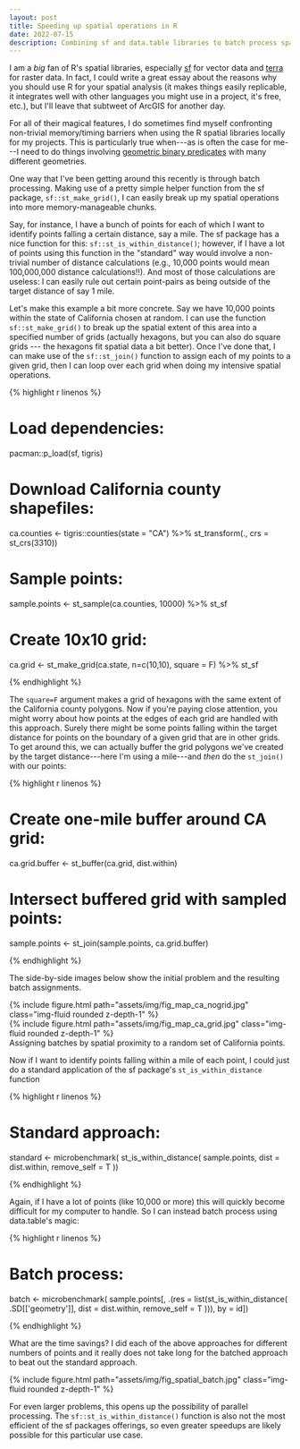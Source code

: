 ```yaml
---
layout: post
title: Speeding up spatial operations in R
date: 2022-07-15
description: Combining sf and data.table libraries to batch process spatial data in R
---
```


I am a *big* fan of R's spatial libraries, especially [sf](https://cran.r-project.org/web/packages/sf/index.html) for vector data and [terra](https://cran.r-project.org/web/packages/terra/index.html) for raster data.  In fact, I could write a great essay about the reasons why you should use R for your spatial analysis (it makes things easily replicable, it integrates well with other languages you might use in a project, it's free, etc.), but I'll leave that subtweet of ArcGIS for another day. 

For all of their magical features, I do sometimes find myself confronting non-trivial memory/timing barriers when using the R spatial libraries locally for my projects.  This is particularly true when---as is often the case for me---I need to do things involving [geometric binary predicates](https://r-spatial.github.io/sf/reference/geos_binary_pred.html) with many different geometries.

One way that I've been getting around this recently is through batch processing.  Making use of a pretty simple helper function from the sf package, `sf::st_make_grid()`, I can easily break up my spatial operations into more memory-manageable chunks.

Say, for instance, I have a bunch of points for each of which I want to identify points falling a certain distance, say a mile.  The sf package has a nice function for this: `sf::st_is_within_distance()`; however, if I have a lot of points using this function in the "standard" way would involve a non-trivial number of distance calculations (e.g., 10,000 points would mean 100,000,000 distance calculations!!).  And most of those calculations are useless: I can easily rule out certain point-pairs as being outside of the target distance of say 1 mile.

Let's make this example a bit more concrete.  Say we have 10,000 points within the state of California chosen at random.  I can use the function `sf::st_make_grid()` to break up the spatial extent of this area into a specified number of grids (actually hexagons, but you can also do square grids --- the hexagons fit spatial data a bit better).  Once I've done that, I can make use of the `sf::st_join()` function to assign each of my points to a given grid, then I can loop over each grid when doing my intensive spatial operations.

{% highlight r linenos %}
# Load dependencies:
pacman::p_load(sf, tigris)

# Download California county shapefiles:
ca.counties <- tigris::counties(state = "CA") %>%
  st_transform(., crs = st_crs(3310))
  
# Sample points:
sample.points <- st_sample(ca.counties, 10000) %>%
  st_sf
  
# Create 10x10 grid:
ca.grid <- st_make_grid(ca.state, n=c(10,10), square = F) %>%
  st_sf

{% endhighlight %}

The `square=F` argument makes a grid of hexagons with the same extent of the California county polygons.  Now if you're paying close attention, you might worry about how points at the edges of each grid are handled with this approach. Surely there might be some points falling within the target distance for points on the boundary of a given grid that are in other grids.  To get around this, we can actually buffer the grid polygons we've created by the target distance---here I'm using a mile---and *then* do the `st_join()` with our points:

{% highlight r linenos %}
# Create one-mile buffer around CA grid:
ca.grid.buffer <- st_buffer(ca.grid, dist.within)

# Intersect buffered grid with sampled points:
sample.points <- st_join(sample.points, ca.grid.buffer)

{% endhighlight %}

The side-by-side images below show the initial problem and the resulting batch assignments.

<div class="row mt-3">
    <div class="col-sm mt-3 mt-md-0">
        {% include figure.html path="assets/img/fig_map_ca_nogrid.jpg" class="img-fluid rounded z-depth-1" %}
    </div>
    <div class="col-sm mt-3 mt-md-0">
        {% include figure.html path="assets/img/fig_map_ca_grid.jpg" class="img-fluid rounded z-depth-1" %}
    </div>
</div>
<div class="caption">
    Assigning batches by spatial proximity to a random set of California points.
</div>

Now if I want to identify points falling within a mile of each point, I could just do a standard application of the sf package's `st_is_within_distance` function

{% highlight r linenos %}

# Standard approach:
  standard <- microbenchmark(
    st_is_within_distance(
      sample.points,
      dist = dist.within,
      remove_self = T
    ))
    
{% endhighlight %}

Again, if I have a lot of points (like 10,000 or more) this will quickly become difficult for my computer to handle.  So I can instead batch process using data.table's magic:

{% highlight r linenos %}

# Batch process:
  batch <- microbenchmark(
    sample.points[, .(res = list(st_is_within_distance(
      .SD[['geometry']], dist = dist.within, remove_self = T
    ))),
    by = id])
    
{% endhighlight %}

What are the time savings?  I did each of the above approaches for different numbers of points and it really does not take long for the batched approach to beat out the standard approach.  

<div class="row mt-3">
    <div class="col-sm mt-3 mt-md-0">
        {% include figure.html path="assets/img/fig_spatial_batch.jpg" class="img-fluid rounded z-depth-1" %}
    </div>
</div>

For even larger problems, this opens up the possibility of parallel processing.  The `sf::st_is_within_distance()` function is also not the most efficient of the sf packages offerings, so even greater speedups are likely possible for this particular use case.

